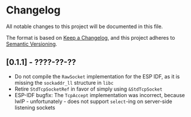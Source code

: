 # Changelog

All notable changes to this project will be documented in this file.

The format is based on [Keep a Changelog](https://keepachangelog.com/en/1.0.0/),
and this project adheres to [Semantic Versioning](https://semver.org/spec/v2.0.0.html).

## [0.1.1] - ????-??-??
* Do not compile the `RawSocket` implementation for the ESP IDF, as it is missing the `sockaddr_ll` structure in `libc`
* Retire `StdTcpSocketRef` in favor of simply using `&StdTcpSocket`
* ESP-IDF bugfix: The `TcpAccept` implementation was incorrect, because lwIP - unfortunately - does not support `select`-ing on server-side listening sockets
